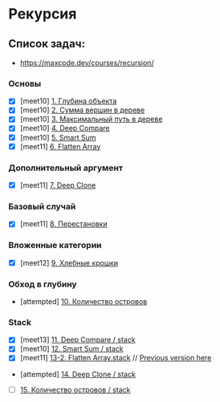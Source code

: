 # Рекурсия

## Список задач:
 - https://maxcode.dev/courses/recursion/

### Основы
- [x] [meet10] [1. Глубина объекта](1.max-depth.js)
- [x] [meet10] [2. Сумма вершин в дереве](2.tree-sum.js)
- [x] [meet10] [3. Максимальный путь в дереве](3.tree-max-path.js)
- [x] [meet10] [4. Deep Compare](4.deep-compare.js)
- [x] [meet10] [5. Smart Sum](5.smart-sum.js)
- [x] [meet11] [6. Flatten Array](6.flatten-arr.js)

### Дополнительный аргумент
- [x] [meet11] [7. Deep Clone](7.clone.js)

### Базовый случай
- [x] [meet11] [8. Перестановки](8.permutations.js)

### Вложенные категории
- [x] [meet12] [9. Хлебные крошки](9.breadcrumbs.js)

### Обход в глубину
- [attempted] [10. Количество островов](10.islands-count.js)

### Stack
- [x] [meet13] [11. Deep Compare / stack](11.deep-compare.stack.js)
- [x] [meet10] [12. Smart Sum / stack](12.smart-sum.stack.js)
- [x] [meet11] [13-2. Flatten Array.stack](13-2.flatten-arr.stack.js) // [Previous version here](13.flatten-arr.stack.js)
- [attempted] [14. Deep Clone / stack](14.clone.stack.js)
- [ ] [15. Количество островов / stack](15.islands-count.stack.js)